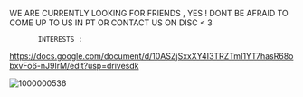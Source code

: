 WE ARE CURRENTLY LOOKING FOR FRIENDS , YES ! DONT BE AFRAID TO COME UP TO US IN PT OR CONTACT US ON DISC < 3
           
           INTERESTS : 
           
https://docs.google.com/document/d/10ASZjSxxXY4I3TRZTmI1YT7hasR68obxvFo6-nJ9lrM/edit?usp=drivesdk




![1000000536](https://github.com/user-attachments/assets/9b1ec5c7-65ff-4da4-ac8e-245fc2f73e59)

